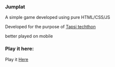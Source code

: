 ### Jumplat

A simple game developed using pure HTML/CSS/JS

Developed for the purpose of [Tapsi techthon](https://tapsi.ir/techthon) 

better played on mobile

### Play it here:
Play it [Here](https://mohganji.github.io/jumplat/)
